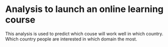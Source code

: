 # Analysis to launch an online learning course
This analysis is used to predict which couse will work well in which country. Which country people are interested in which domain the most.
